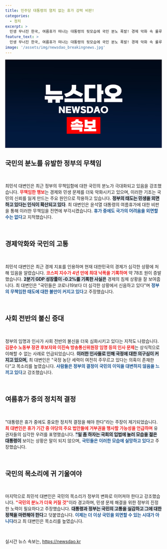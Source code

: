 ```yaml
---
title: 민주당 대통령의 염치 없는 휴가 강력 비판!
categories:
  - 정치
excerpt: >
  민생 무너진 한국, 여름휴가 떠나는 대통령의 뒷모습에 국민 분노 폭발! 경제 악화 속 룰루랄라의 정치적 책임 없다?
feature_text: >
  민생 무너진 한국, 여름휴가 떠나는 대통령의 뒷모습에 국민 분노 폭발! 경제 악화 속 룰루랄라의 정치적 책임 없다?
image: '/assets/img/newsdao_breakingnews.jpg'
---
```


<p><img src="/assets/img/newsdao_breakingnews.jpg" alt="ontimetimes 속보" /></p>

<h2 data-ke-size="size26">국민의 분노를 유발한 정부의 무책임</h2>

<p data-ke-size="size16">&nbsp;</p>

<p>최민석 대변인은 최근 정부의 무책임함에 대한 국민의 분노가 극대화되고 있음을 강조했습니다. <b><span style="color: #ee2323;">무책임한 행보</span></b>는 경제와 민생 문제를 더욱 악화시키고 있으며, 이러한 기조는 국민의 신뢰를 잃게 만드는 주요 원인으로 작용하고 있습니다. <b><span style="background-color: #21538527;">정부의 태도는 민생을 외면하고 있다는 인식이 확산되고 있다</span></b>. 최 대변인은 윤석열 대통령의 여름휴가에 대한 비판을 통해 이러한 무책임을 전면에 부각시켰습니다. <b><span style="color: #1a5490;">휴가 중에도 국가의 어려움을 외면할 수는 없다</span></b>고 지적했습니다.</p>

<p data-ke-size="size16">&nbsp;</p>

<h2 data-ke-size="size26">경제악화와 국민의 고통</h2>

<p data-ke-size="size16">&nbsp;</p>

<p>최민석 대변인은 최근 경제 지표를 인용하며 현재 대한민국의 경제가 심각한 상황에 처해 있음을 알렸습니다. <b><span style="color: #ee2323;">코스피 지수가 4년 만에 최대 낙폭을 기록하며</span></b> 약 78조 원이 증발했습니다. <b><span style="background-color: #21538527;">2분기 GDP 성장률이 -0.2%를 기록한 사실은</span></b> 경제의 침체 상황을 잘 보여줍니다. 최 대변인은 "국민들은 코로나19보다 더 심각한 상황에서 신음하고 있다"며 <b><span style="color: #1a5490;">정부의 무책임한 태도에 대한 불만이 커지고 있다</span></b>고 주장했습니다.</p>

<p data-ke-size="size16">&nbsp;</p>

<h2 data-ke-size="size26">사회 전반의 불신 증대</h2>

<p data-ke-size="size16">&nbsp;</p>

<p>정부의 임명과 인사가 사회 전반의 불신을 더욱 심화시키고 있다는 지적도 나왔습니다. <b><span style="color: #ee2323;">김문수 노동부 장관 후보자와 이진숙 방송통신위원장 임명 등의 인사 문제</span></b>는 상식적으로 이해할 수 없는 사례로 언급되었습니다. <b><span style="background-color: #21538527;">이러한 인사들로 인해 국정에 대한 의구심이 커지고 있으며,</span></b> 최 대변인은 "국정 농단 세력이 여전히 주무르고 있다는 의혹이 존재한다"고 목소리를 높였습니다. <b><span style="color: #1a5490;">사람들은 정부의 결정이 국민의 이익을 대변하지 않음을 느끼고 있다</span></b>고 강조했습니다.</p>

<p data-ke-size="size16">&nbsp;</p>

<h2 data-ke-size="size26">여름휴가 중의 정치적 결정</h2>

<p data-ke-size="size16">&nbsp;</p>

<p>"대통령은 휴가 중에도 중요한 정치적 결정을 해야 한다"라는 주장이 제기되었습니다. <b><span style="color: #ee2323;">최 대변인은 휴가 기간 중 야당의 주요 법안들에 거부권을 행사할 가능성을 언급하며</span></b> 유권자들의 심각한 우려를 표명했습니다. <b><span style="background-color: #21538527;">"일 좀 하자는 국회의 입법에 놀러 모습을 젊은 대통령이</span></b> 보이는 상황은 말이 되지 않으며, <b><span style="color: #1a5490;">국민들은 이러한 모습에 실망하고 있다</span></b>고 주장했습니다.</p>

<p data-ke-size="size16">&nbsp;</p>

<h2 data-ke-size="size26">국민의 목소리에 귀 기울여야</h2>

<p data-ke-size="size16">&nbsp;</p>

<p>마지막으로 최민석 대변인은 국민의 목소리가 정부의 변화로 이어져야 한다고 강조했습니다. <b><span style="color: #ee2323;">"국민의 분노가 더욱 커질 것"</span></b>이라 경고하며, 민생 문제 해결을 위한 정부의 진정한 노력이 필요하다고 주장했습니다. <b><span style="background-color: #21538527;">대통령과 정부는 국민의 고통을 실감하고 그에 대한 정책을 마련해야 한다</span></b>고 덧붙였습니다. <b><span style="color: #1a5490;">이제는 더 이상 국민을 외면할 수 있는 시대가 아니다</span></b>라고 최 대변인은 목소리를 높였습니다.</p>

<p data-ke-size="size16">&nbsp;</p>
실시간 뉴스 속보는, <a href="https://newsdao.kr" rel="dofollow">https://newsdao.kr</a>


